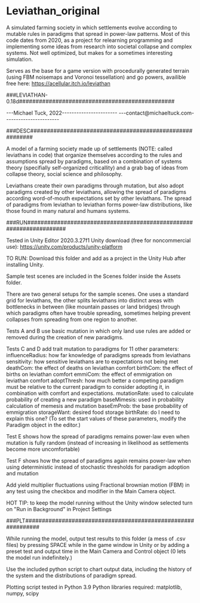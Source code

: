 # Leviathan_original

A simulated farming society in which settlements evolve
according to mutable rules in paradigms that spread in power-law patterns.
Most of this code dates from 2020, as a project for relearning programming
and implementing some ideas from research into societal collapse
and complex systems. Not well optimized,
but makes for a sometimes interesting simulation.

Serves as the base for a game version with procedurally generated terrain
(using FBM noisemaps and Voronoi tessellation) and go powers,
availible free here: https://acellular.itch.io/leviathan

###LEVIATHAN-0.18d###############################################

---Michael Tuck, 2022-----------------------
---contact@michaeltuck.com-----------------------


###DESC#########################################################

A model of a farming society made up of settlements (NOTE: called
leviathans in code) that organize themselves according to the rules
and assumptions spread by paradigms, based on a combination of
systems theory (specifially self-organized criticallity) and a grab
bag of ideas from collapse theory, social science and philosophy.

Leviathans create their own paradigms through mutation, but also adopt 
paradigms created by other leviathans, allowing the spread of paradigms 
according word-of-mouth expectations set by other leviathans.
The spread of paradigms from leviathan to leviathan forms power-law 
distributions, like those found in many natural and humans systems.


###RUN####################################################################

Tested in Unity Editor 2020.3.27f1
Unity download (free for noncommercial use): https://unity.com/products/unity-platform

TO RUN: Download this folder and add as a project in the Unity Hub after installing Unity.

Sample test scenes are included in the Scenes folder inside the Assets folder.

There are two general setups for the sample scenes. One uses a standard grid for
leviathans, the other splits leviathans into distinct areas with bottlenecks
in between (like mountain passes or land bridges) through which paradigms 
often have trouble spreading, sometimes helping prevent collapses 
from spreading from one region to another.

Tests A and B use basic mutation in which only land use rules are added
or removed during the creation of new paradigms.

Tests C and D add trait mutation to paradigms for 11 other parameters:
	influenceRadius: how far knowledge of paradigms spreads from leviathans
	sensitivity: how sensitive leviathans are to expectations not being met
	deathCom: the effect of deaths on leviathan comfort
	birthCom: the effect of births on leviathan comfort
	emmiCom: the effect of emmigration on leviathan comfort
	adoptThresh: how much better a competing paradigm must be relative to the
	             current paradigm to consider adopting it, in combination 
	             with comfort and expectations.
	mutationRate: used to calculate probability of creating a new paradigm 
	baseMimesis: used in probability calculation of memesis and mutation
	baseEmProb: the base probability of emmigration
	storageWant: desired food storage
	birthRate: do I need to explain this one?
(To set the start values of these parameters, modify the Paradigm object in the editor.)

Test E shows how the spread of paradigms remains
power-law even when mutation is fully random (instead of increasing in
likelihood as settlements become more uncomfortable)

Test F shows how the spread of paradigms again
remains power-law when using deterministic instead of stochastic
thresholds for paradigm adoption and mutation

Add yield multiplier fluctuations using Fractional brownian motion (FBM) in any test
using the checkbox and modifier in the Main Camera object.

HOT TIP: to keep the model running without the Unity window selected
turn on "Run in Background" in Project Settings


###PLT#############################################################

While running the model, output test results to this folder (a mess of .csv files) by 
pressing SPACE while in the game window in Unity or by adding a preset test and output
time in the Main Camera and Control object (0 lets the model run indefinitely.)

Use the included python script to chart output data, including the
history of the system and the distributions of paradigm spread. 

Plotting script tested in Python 3.9
Python libraries required: matplotlib, numpy, scipy


